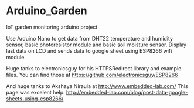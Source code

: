 # Arduino_Garden
IoT garden monitoring arduino project

Use Arduino Nano to get data from DHT22 temperature and humidity sensor, basic photoresistor module and basic soil moisture sensor.
Display last data on LCD and sends data to google sheet using ESP8266 wifi module.

Huge tanks to electronicsguy for his HTTPSRedirect library and example files.
You can find those at https://github.com/electronicsguy/ESP8266 

And huge tanks to Akshaya Niraula at http://www.embedded-lab.com/
This page was excelent help: http://embedded-lab.com/blog/post-data-google-sheets-using-esp8266/
